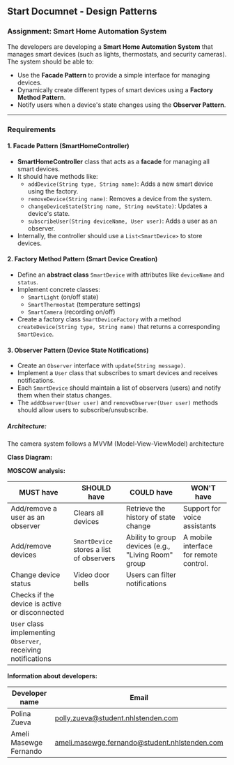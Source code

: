 ## **Start Documnet - Design Patterns**

### **Assignment: Smart Home Automation System**

The developers are developing a **Smart Home Automation System** that manages smart devices (such as lights, thermostats, and security cameras). The system should be able to:

- Use the **Facade Pattern** to provide a simple interface for managing devices.
- Dynamically create different types of smart devices using a **Factory Method Pattern**.
- Notify users when a device's state changes using the **Observer Pattern**.

------

### **Requirements**

#### **1. Facade Pattern (SmartHomeController)**

- **SmartHomeController** class that acts as a **facade** for managing all smart devices.
- It should have methods like:
  - `addDevice(String type, String name)`: Adds a new smart device using the factory.
  - `removeDevice(String name)`: Removes a device from the system.
  - `changeDeviceState(String name, String newState)`: Updates a device's state.
  - `subscribeUser(String deviceName, User user)`: Adds a user as an observer.
- Internally, the controller should use a `List<SmartDevice>` to store devices.

#### **2.  Factory Method Pattern (Smart Device Creation)**

- Define an **abstract class** `SmartDevice` with attributes like `deviceName` and `status`.
- Implement concrete classes:
  - `SmartLight` (on/off state)
  - `SmartThermostat` (temperature settings)
  - `SmartCamera` (recording on/off)
- Create a factory class `SmartDeviceFactory` with a method `createDevice(String type, String name)` that returns a corresponding `SmartDevice`.

#### **3. Observer Pattern (Device State Notifications)**

- Create an `Observer` interface with `update(String message)`.
- Implement a `User` class that subscribes to smart devices and receives notifications.
- Each `SmartDevice` should maintain a list of observers (users) and notify them when their status changes.
- The `addObserver(User user)` and `removeObserver(User user)` methods should allow users to subscribe/unsubscribe.



##### **Architecture:**

The camera system follows a MVVM (Model-View-ViewModel) architecture

**Class Diagram:**



**MOSCOW analysis:**

| MUST have                                                    | SHOULD have                              | COULD have                                          | WON'T have                             |
| ------------------------------------------------------------ | ---------------------------------------- | --------------------------------------------------- | -------------------------------------- |
| Add/remove a user as an observer                             | Clears all devices                       | Retrieve the history of state change                | Support for voice assistants           |
| Add/remove devices                                           | `SmartDevice` stores a list of observers | Ability to group devices (e.g., "Living Room" group | A mobile interface for remote control. |
| Change device status                                         | Video door bells                         | Users can filter notifications                      |                                        |
| Checks if the device is active or disconnected               |                                          |                                                     |                                        |
| `User` class implementing `Observer`, receiving notifications |                                          |                                                     |                                        |



**Information about developers:**

| Developer name         | Email                                                        |
| ---------------------- | ------------------------------------------------------------ |
| Polina Zueva           | [polly.zueva@student.nhlstenden.com](mailto:polly.zueva@student.nhlstenden.com) |
| Ameli Masewge Fernando | <ameli.masewge.fernando@student.nhlstenden.com>              |
